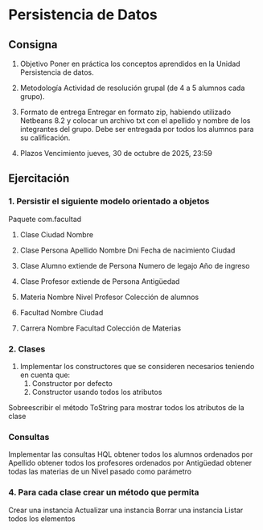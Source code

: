 # Persistencia de Datos

## Consigna

1. Objetivo
    Poner en práctica los conceptos aprendidos en la Unidad Persistencia de datos.

2. Metodología
    Actividad de resolución grupal (de 4 a 5 alumnos cada grupo).

3. Formato de entrega
    Entregar en formato zip, habiendo utilizado Netbeans 8.2 y colocar un archivo txt con el apellido y nombre de los integrantes del grupo. Debe ser entregada por todos los alumnos para su calificación.

4. Plazos
    Vencimiento jueves, 30 de octubre de 2025, 23:59

## Ejercitación

### 1. Persistir el siguiente modelo orientado a objetos

Paquete com.facultad

1. Clase Ciudad
    Nombre

2. Clase Persona
    Apellido
    Nombre
    Dni
    Fecha de nacimiento
    Ciudad

3. Clase Alumno extiende de Persona
    Numero de legajo
    Año de ingreso

4. Clase Profesor extiende de Persona
    Antigüedad

5. Materia
    Nombre
    Nivel
    Profesor
    Colección de alumnos

6. Facultad
    Nombre
    Ciudad

7. Carrera
    Nombre
    Facultad
    Colección de Materias

### 2. Clases

1. Implementar los constructores que se consideren necesarios teniendo en cuenta que:
    1. Constructor por defecto
    2. Constructor usando todos los atributos

Sobreescribir el método ToString para mostrar todos los atributos de la clase

### Consultas

Implementar las consultas HQL
    obtener todos los alumnos ordenados por Apellido
    obtener todos los profesores ordenados por Antigüedad
    obtener todas las materias de un Nivel pasado como parámetro

### 4. Para cada clase crear un método que permita

Crear una instancia
Actualizar una instancia
Borrar una instancia
Listar todos los elementos
